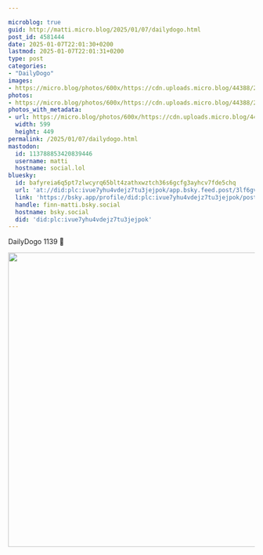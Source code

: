 ```yaml
---

microblog: true
guid: http://matti.micro.blog/2025/01/07/dailydogo.html
post_id: 4581444
date: 2025-01-07T22:01:30+0200
lastmod: 2025-01-07T22:01:31+0200
type: post
categories:
- "DailyDogo"
images:
- https://micro.blog/photos/600x/https://cdn.uploads.micro.blog/44388/2025/e12ec7b1f15543a6ac418c509ebb174a.jpg
photos:
- https://micro.blog/photos/600x/https://cdn.uploads.micro.blog/44388/2025/e12ec7b1f15543a6ac418c509ebb174a.jpg
photos_with_metadata:
- url: https://micro.blog/photos/600x/https://cdn.uploads.micro.blog/44388/2025/e12ec7b1f15543a6ac418c509ebb174a.jpg
  width: 599
  height: 449
permalink: /2025/01/07/dailydogo.html
mastodon:
  id: 113788853420839446
  username: matti
  hostname: social.lol
bluesky:
  id: bafyreia6q5pt7zlwcyrq65blt4zathxwztch36s6gcfg3ayhcv7fde5chq
  url: 'at://did:plc:ivue7yhu4vdejz7tu3jejpok/app.bsky.feed.post/3lf6gvqudgi2k'
  link: 'https://bsky.app/profile/did:plc:ivue7yhu4vdejz7tu3jejpok/post/3lf6gvqudgi2k'
  handle: finn-matti.bsky.social
  hostname: bsky.social
  did: 'did:plc:ivue7yhu4vdejz7tu3jejpok'
---
```

DailyDogo 1139 🐶

<img src="/media/uploads/2025/e12ec7b1f15543a6ac418c509ebb174a.jpg" width="600" alt="" />

